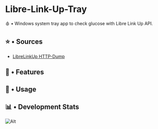 # Libre-Link-Up-Tray

🩸 • Windows system tray app to check glucose with Libre Link Up API.

## ⭐ • Sources

- [LibreLinkUp HTTP-Dump](https://gist.github.com/khskekec/6c13ba01b10d3018d816706a32ae8ab2)

## 🧬 • Features

## 🧩 • Usage

## 📊 • Development Stats

![Alt](https://repobeats.axiom.co/api/embed/32ad07bd1bf7e3a094e57900f8d8d65bc73559cb.svg "Repobeats analytics image")
